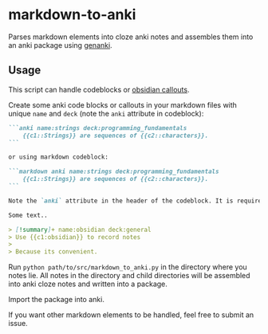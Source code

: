 # markdown-to-anki
Parses markdown elements into cloze anki notes and assembles them into an anki package using [genanki](https://github.com/kerrickstaley/genanki).

## Usage
This script can handle codeblocks or [obsidian callouts](https://help.obsidian.md/How+to/Use+callouts).

Create some anki code blocks or callouts in your markdown files with unique `name` and `deck` (note the `anki` attribute in codeblock):

~~~markdown
```anki name:strings deck:programming_fundamentals
	{{c1::Strings}} are sequences of {{c2::characters}}.
```

or using markdown codeblock:

```markdown anki name:strings deck:programming_fundamentals
	{{c1::Strings}} are sequences of {{c2::characters}}.
```

Note the `anki` attribute in the header of the codeblock. It is required.

Some text..

> [!summary]+ name:obsidian deck:general
> Use {{c1:obsidian}} to record notes
>
> Because its convenient.
~~~

Run `python path/to/src/markdown_to_anki.py` in the directory where you notes lie. All notes in the directory and child directories will be assembled into anki cloze notes and written into a package.

Import the package into anki.

If you want other markdown elements to be handled, feel free to submit an issue.

